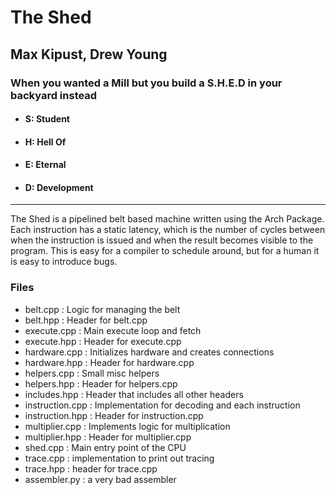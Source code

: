 # The Shed
## Max Kipust, Drew Young
### When you wanted a Mill but you build a S.H.E.D in your backyard instead
 - #### S: Student
 - #### H: Hell Of
 - #### E: Eternal
 - #### D: Development

-----

The Shed is a pipelined belt based machine written using the Arch Package.
Each instruction has a static latency, which is the number of cycles between when the instruction is issued and when the result becomes visible to the program. This is easy for a compiler to schedule around, but for a human it is easy to introduce bugs.

### Files
- belt.cpp : Logic for managing the belt
- belt.hpp : Header for belt.cpp
- execute.cpp : Main execute loop and fetch
- execute.hpp : Header for execute.cpp
- hardware.cpp : Initializes hardware and creates connections
- hardware.hpp : Header for hardware.cpp
- helpers.cpp : Small misc helpers
- helpers.hpp : Header for helpers.cpp
- includes.hpp : Header that includes all other headers
- instruction.cpp : Implementation for decoding and each instruction
- instruction.hpp : Header for instruction.cpp
- multiplier.cpp : Implements logic for multiplication
- multiplier.hpp : Header for multiplier.cpp
- shed.cpp : Main entry point of the CPU
- trace.cpp : implementation to print out tracing
- trace.hpp : header for trace.cpp
- assembler.py : a very bad assembler